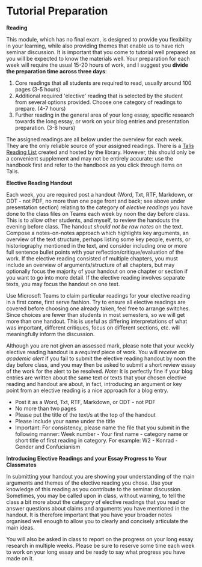 # Tutorial Preparation

**Reading**

This module, which has no final exam, is designed to provide you flexibility in your learning, while also providing themes that enable us to have rich seminar discussion. It is important that you come to tutorial well prepared as you will be expected to know the materials well. Your preparation for each week will require the usual 15-20 hours of work, and I suggest you **divide the preparation time across three days**:

1) Core readings that all students are required to read, usually around 100 pages (3-5 hours)
2) Additional required 'elective' reading that is selected by the student from several options provided. Choose one category of readings to prepare. (4-7 hours)
3) Further reading in the general area of your long essay, specific research towards the long essay, or work on your blog entries and presentation preparation. (3-8 hours)

The assigned readings are all below under the overview for each week. They are the only reliable source of your assigned readings. There is a [Talis Reading List](https://sta.rl.talis.com/modules/mo3354.html) created and hosted by the library. However, this should only be a convenient supplement and may not be entirely accurate: use the handbook first and refer to the handbook as you click through items on Talis. 

**Elective Reading Handout**

Each week, you are required post a handout (Word, Txt, RTF, Markdown, or ODT - not PDF, no more than one page front and back; see above under presentation section) relating to the category of *elective readings* you have done to the class files on Teams each week by noon the day before class. This is to allow other students, and myself, to review the handouts the evening before class. The handout *should not be raw notes* on the text. Compose a notes-on-notes approach which highlights key arguments, an overview of the text structure, perhaps listing some key people, events, or historiography mentioned in the text, and consider including one or more full sentence bullet points with your reflection/critique/evaluation of the work. If the elective reading consisted of multiple chapters, you must include an overview of arguments/structure of all chapters, but may optionally focus the majority of your handout on one chapter or section if you want to go into more detail. If the elective reading involves separate texts, you may focus the handout on one text.

Use Microsoft Teams to claim particular readings for your elective reading in a first come, first serve fashion. Try to ensure all elective readings are covered before choosing one already taken, feel free to arrange switches. Since choices are fewer than students in most semesters, so we will get more than one handout. This is useful as differing interpretations of what was important, different critiques, focus on different sections, etc. will meaningfully inform the discussion. 

Although you are not given an assessed mark, please note that your weekly elective reading handout is a *required* piece of work. You will *receive an academic alert* if you fail to submit the elective reading handout by noon the day before class, and you may then be asked to submit a short review essay of the work for the alert to be resolved. *Note:* It is perfectly fine if your blog entries are written about the same text or texts that your chosen elective reading and handout are about, in fact, introducing an argument or key point from an elective reading is a nice approach for a blog entry. 

- Post it as a Word, Txt, RTF, Markdown, or ODT - not PDF
- No more than two pages
- Please put the title of the text/s at the top of the handout
- Please include your name under the title
- Important: For consistency, please name the file that you submit in the following manner: Week number - Your first name - category name or short title of first reading in category. For example: W2 - Konrad - Gender and Confucianism

**Introducing Elective Readings and your Essay Progress to Your Classmates**

In submitting your handout you are showing your understanding of the main arguments and themes of the elective reading you chose. Use your knowledge of this reading as you contribute to the seminar discussion. Sometimes, you may be called upon in class, without warning, to tell the class a bit more about the category of elective readings that you read or answer questions about claims and arguments you have mentioned in the handout. It is therefore important that you have your broader notes organised well enough to allow you to clearly and concisely articulate the main ideas. 

You will also be asked in class to report on the progress on your long essay research in multiple weeks. Please be sure to reserve some time each week to work on your long essay and be ready to say what progress you have made on it.
